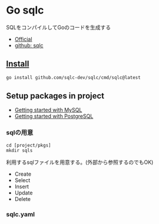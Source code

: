 # Go sqlc

SQLをコンパイルしてGoのコードを生成する

- [Official](https://sqlc.dev/)
- [github: sqlc](https://github.com/sqlc-dev/sqlc)

## [Install](https://docs.sqlc.dev/en/latest/overview/install.html)


```sh
go install github.com/sqlc-dev/sqlc/cmd/sqlc@latest
```

## Setup packages in project

- [Getting started with MySQL](https://docs.sqlc.dev/en/latest/tutorials/getting-started-mysql.html)
- [Getting started with PostgreSQL](https://docs.sqlc.dev/en/latest/tutorials/getting-started-postgresql.html)

### sqlの用意

```
cd [project/pkgs]
mkdir sqls
```
利用するsqlファイルを用意する。(外部から参照するのでもOK)

- Create
- Select
- Insert
- Update
- Delete

### sqlc.yaml

